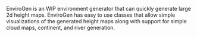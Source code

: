 EnviroGen is an WIP environment generator that can quickly generate large 2d height maps. EnviroGen has easy to use classes that allow simple visualizations of the generated height maps along with support for simple cloud maps, continent, and river generation.